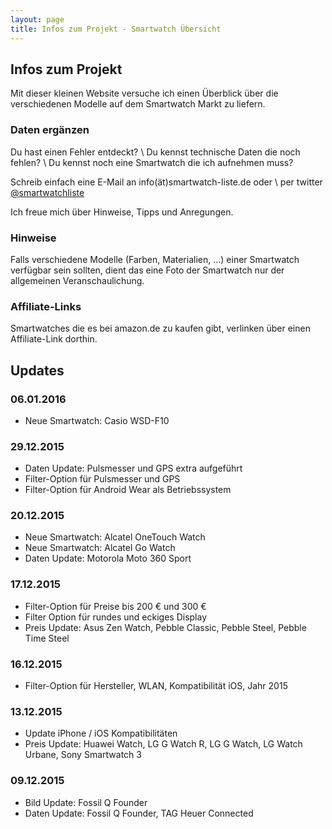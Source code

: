 ```yaml
---
layout: page
title: Infos zum Projekt - Smartwatch Übersicht
---
```


## Infos zum Projekt

Mit dieser kleinen Website versuche ich einen Überblick über die verschiedenen Modelle auf dem Smartwatch Markt zu liefern.



### Daten ergänzen

Du hast einen Fehler entdeckt? \\
Du kennst technische Daten die noch fehlen? \\
Du kennst noch eine Smartwatch die ich aufnehmen muss?

Schreib einfach eine E-Mail an info(ät)smartwatch-liste.de oder \\
per twitter [@smartwatchliste](https://twitter.com/smartwatchliste)

Ich freue mich über Hinweise, Tipps und Anregungen.



### Hinweise 

Falls verschiedene Modelle (Farben, Materialien, ...) einer Smartwatch verfügbar sein sollten, dient das eine Foto der Smartwatch nur der allgemeinen Veranschaulichung.


### Affiliate-Links

Smartwatches die es bei amazon.de zu kaufen gibt, verlinken über einen Affiliate-Link dorthin.


## Updates

### 06.01.2016
* Neue Smartwatch: Casio WSD-F10

### 29.12.2015
* Daten Update: Pulsmesser und GPS extra aufgeführt
* Filter-Option für Pulsmesser und GPS
* Filter-Option für Android Wear als Betriebssystem

### 20.12.2015
* Neue Smartwatch: Alcatel OneTouch Watch
* Neue Smartwatch: Alcatel Go Watch
* Daten Update: Motorola Moto 360 Sport

### 17.12.2015
* Filter-Option für Preise bis 200 € und 300 €
* Filter Option für rundes und eckiges Display
* Preis Update: Asus Zen Watch, Pebble Classic, Pebble Steel, Pebble Time Steel

### 16.12.2015
* Filter-Option für Hersteller, WLAN, Kompatibilität iOS, Jahr 2015

### 13.12.2015
* Update iPhone / iOS Kompatibilitäten
* Preis Update: Huawei Watch, LG G Watch R, LG G Watch, LG Watch Urbane, Sony Smartwatch 3

### 09.12.2015
* Bild Update: Fossil Q Founder
* Daten Update: Fossil Q Founder, TAG Heuer Connected
